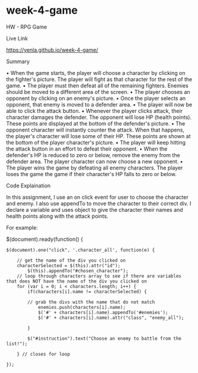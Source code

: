 # week-4-game


HW - RPG Game


Live Link 

https://yenla.github.io/week-4-game/


Summary

• When the game starts, the player will choose a character by clicking on the fighter's picture. The player will fight as that character for the rest of the game.
• The player must then defeat all of the remaining fighters. Enemies should be moved to a different area of the screen.
• The player chooses an opponent by clicking on an enemy's picture.
• Once the player selects an opponent, that enemy is moved to a defender area.
• The player will now be able to click the attack button.
• Whenever the player clicks attack, their character damages the defender. The opponent will lose HP (health points). These points are displayed at the bottom of the defender's picture.
• The opponent character will instantly counter the attack. When that happens, the player's character will lose some of their HP. These points are shown at the bottom of the player character's picture.
• The player will keep hitting the attack button in an effort to defeat their opponent.
• When the defender's HP is reduced to zero or below, remove the enemy from the defender area. The player character can now choose a new opponent.
• The player wins the game by defeating all enemy characters. The player loses the game the game if their character's HP falls to zero or below.


Code Explaination

In this assignment, I use an on click event for user to choose the character and enemy. I also use appendTo to move the character to their correct div. I declare a variable and uses object to give the character their names and health points along with the attack points.

For example:

$(document).ready(function() {
  
  	$(document).one("click", '.character_all', function(e) {

  		// get the name of the div you clicked on
  		characterSelected = $(this).attr("id");
  			$(this).appendTo("#chosen_character");
  		// loop through characters array to see if there are variables that does NOT have the name of the div you clicked on
  		for (var i = 0; i < characters.length; i++) {
			if(characters[i].name != characterSelected) {

  			// grab the divs with the name that do not match
  				enemies.push(characters[i].name);
				$('#' + characters[i].name).appendTo('#enemies');
				$('#' + characters[i].name).attr("class", "enemy_all");

			}	

			$("#instruction").text("Choose an enemy to battle from the list!");

  		} // closes for loop

 	});